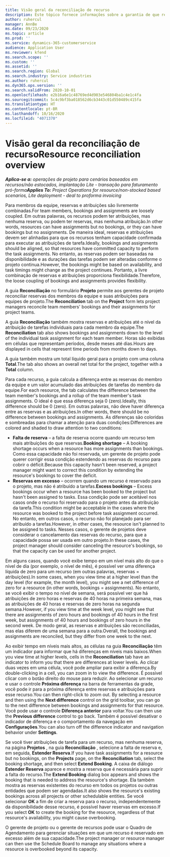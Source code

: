 ```yaml
---
title: Visão geral da reconciliação de recurso
description: Este tópico fornece informações sobre a garantia de que reservas de recursos e atribuições para projetos estejam alinhadas.
author: ruhercul
manager: AnnBe
ms.date: 09/23/2020
ms.topic: article
ms.prod: ''
ms.service: dynamics-365-customerservice
audience: Application User
ms.reviewer: kfend
ms.search.scope: ''
ms.custom: ''
ms.assetid: ''
ms.search.region: Global
ms.search.industry: Service industries
ms.author: ruhercul
ms.dyn365.ops.version: ''
ms.search.validFrom: 2020-10-01
ms.openlocfilehash: e2b16a6e1c48769ed4d903e546804ba1c4e1c4fa
ms.sourcegitcommit: 5c4c9bf3ba018562d6cb3443c01d550489c415fa
ms.translationtype: HT
ms.contentlocale: pt-BR
ms.lasthandoff: 10/16/2020
ms.locfileid: "4071370"
---
```

# <a name="resource-reconciliation-overview"></a><span data-ttu-id="c4111-103">Visão geral da reconciliação de recurso</span><span class="sxs-lookup"><span data-stu-id="c4111-103">Resource reconciliation overview</span></span>

<span data-ttu-id="c4111-104">_**Aplica-se a:** operações de projeto para cenários baseados em recursos/não estocados, implantação Lite - transação para faturamento pró-forma_</span><span class="sxs-lookup"><span data-stu-id="c4111-104">_**Applies To:** Project Operations for resource/non-stocked based scenarios, Lite deployment - deal to proforma invoicing_</span></span>

<span data-ttu-id="c4111-105">Para membros da equipe, reservas e atribuições são livremente combinadas.</span><span class="sxs-lookup"><span data-stu-id="c4111-105">For team members, bookings and assignments are loosely coupled.</span></span> <span data-ttu-id="c4111-106">Em outras palavras, os recursos podem ter atribuições, mas nenhuma reserva, ou podem ter reservas, mas nenhuma atribuição.</span><span class="sxs-lookup"><span data-stu-id="c4111-106">In other words, resources can have assignments but no bookings, or they can have bookings but no assignments.</span></span> <span data-ttu-id="c4111-107">De maneira ideal, reservas e atribuições devem ser alinhadas para que os recursos tenham capacidade confirmada para executar as atribuições de tarefa.</span><span class="sxs-lookup"><span data-stu-id="c4111-107">Ideally, bookings and assignments should be aligned, so that resources have committed capacity to perform the task assignments.</span></span> <span data-ttu-id="c4111-108">No entanto, as reservas podem ser baseadas na disponibilidade e as durações das tarefas podem ser alteradas conforme o projeto continua.</span><span class="sxs-lookup"><span data-stu-id="c4111-108">However, the bookings might be based on availability, and task timings might change as the project continues.</span></span> <span data-ttu-id="c4111-109">Portanto, a livre combinação de reservas e atribuições proporciona flexibilidade.</span><span class="sxs-lookup"><span data-stu-id="c4111-109">Therefore, the loose coupling of bookings and assignments provides flexibility.</span></span>

<span data-ttu-id="c4111-110">A guia **Reconciliação** no formulário **Projeto** permite aos gerentes de projeto reconciliar reservas dos membros da equipe e suas atribuições para equipes de projeto.</span><span class="sxs-lookup"><span data-stu-id="c4111-110">The **Reconciliation** tab on the **Project** form lets project managers reconcile team members' bookings and their assignments for project teams.</span></span>

<span data-ttu-id="c4111-111">A guia **Reconciliação** também mostra reservas e atribuições até o nível da atribuição de tarefas individuais para cada membro da equipe.</span><span class="sxs-lookup"><span data-stu-id="c4111-111">The **Reconciliation** tab also shows bookings and assignments down to the level of the individual task assignment for each team member.</span></span> <span data-ttu-id="c4111-112">Horas são exibidas em células que representam períodos, desde meses até dias.</span><span class="sxs-lookup"><span data-stu-id="c4111-112">Hours are displayed in cells that represent time periods from months down to days.</span></span>

<span data-ttu-id="c4111-113">A guia também mostra um total líquido geral para o projeto com uma coluna **Total**.</span><span class="sxs-lookup"><span data-stu-id="c4111-113">The tab also shows an overall net total for the project, together with a **Total** column.</span></span>

<span data-ttu-id="c4111-114">Para cada recurso, a guia calcula a diferença entre as reservas do membro da equipe e um valor acumulado das atribuições de tarefas do membro da equipe.</span><span class="sxs-lookup"><span data-stu-id="c4111-114">For each resource, the tab calculates the difference between the team member's bookings and a rollup of the team member's task assignments.</span></span> <span data-ttu-id="c4111-115">O ideal é que essa diferença seja 0 (zero).</span><span class="sxs-lookup"><span data-stu-id="c4111-115">Ideally, this difference should be 0 (zero).</span></span> <span data-ttu-id="c4111-116">Em outras palavras, não deve haver diferença entre as reservas e as atribuições.</span><span class="sxs-lookup"><span data-stu-id="c4111-116">In other words, there should be no difference between bookings and assignments.</span></span> <span data-ttu-id="c4111-117">As diferenças são coloridas e sombreadas para chamar a atenção para duas condições:</span><span class="sxs-lookup"><span data-stu-id="c4111-117">Differences are colored and shaded to draw attention to two conditions:</span></span>

- <span data-ttu-id="c4111-118">**Falta de reserva** – a falta de reserva ocorre quando um recurso tem mais atribuições do que reservas.</span><span class="sxs-lookup"><span data-stu-id="c4111-118">**Booking shortage** – A booking shortage occurs when a resource has more assignments than bookings.</span></span> <span data-ttu-id="c4111-119">Como essa capacidade não foi reservada, um gerente de projeto pode querer corrigir essa condição estendendo as reservas do recurso para cobrir o déficit.</span><span class="sxs-lookup"><span data-stu-id="c4111-119">Because this capacity hasn't been reserved, a project manager might want to correct this condition by extending the resource's bookings to cover the deficit.</span></span>
- <span data-ttu-id="c4111-120">**Reservas em excesso** – ocorrem quando um recurso é reservado para o projeto, mas não é atribuído a tarefas.</span><span class="sxs-lookup"><span data-stu-id="c4111-120">**Excess bookings** – Excess bookings occur when a resource has been booked to the project but hasn't been assigned to tasks.</span></span> <span data-ttu-id="c4111-121">Essa condição pode ser aceitável nos casos onde o recurso foi reservado para o projeto antes da atribuição da tarefa.</span><span class="sxs-lookup"><span data-stu-id="c4111-121">This condition might be acceptable in the cases where the resource was booked to the project before task assignment occurred.</span></span> <span data-ttu-id="c4111-122">No entanto, em outros casos, o recurso não foi planejado para ser atribuído a tarefas.</span><span class="sxs-lookup"><span data-stu-id="c4111-122">However, in other cases, the resource isn't planned to be assigned to tasks.</span></span> <span data-ttu-id="c4111-123">Nesses casos, o gerente de projetos deve considerar o cancelamento das reservas do recurso, para que a capacidade possa ser usada em outro projeto.</span><span class="sxs-lookup"><span data-stu-id="c4111-123">In these cases, the project manager should consider canceling the resource's bookings, so that the capacity can be used for another project.</span></span>

<span data-ttu-id="c4111-124">Em alguns casos, quando você exibe tempo em um nível mais alto do que o nível de dia (por exemplo, o nível de mês), é possível ver uma diferença líquida de zero para um recurso (em outras palavras, reservas = atribuições).</span><span class="sxs-lookup"><span data-stu-id="c4111-124">In some cases, when you view time at a higher level than the day level (for example, the month level), you might see a net difference of zero for a resource (in other words, bookings = assignments).</span></span> <span data-ttu-id="c4111-125">No entanto, se você exibir o tempo no nível de semana, será possível ver que há atribuições de zero horas e reservas de 40 horas na primeira semana, mas as atribuições de 40 horas e reservas de zero horas na segunda semana.</span><span class="sxs-lookup"><span data-stu-id="c4111-125">However, if you view time at the week level, you might see that there are assignments of zero hours and bookings of 40 hours in the first week, but assignments of 40 hours and bookings of zero hours in the second week.</span></span> <span data-ttu-id="c4111-126">De modo geral, as reservas e atribuições são reconciliadas, mas elas diferem de uma semana para a outra.</span><span class="sxs-lookup"><span data-stu-id="c4111-126">Overall, the bookings and assignments are reconciled, but they differ from one week to the next.</span></span>

<span data-ttu-id="c4111-127">Ao exibir tempo em níveis mais altos, as células na guia **Reconciliação** têm um indicador para informar que há diferenças em níveis mais baixos.</span><span class="sxs-lookup"><span data-stu-id="c4111-127">When you view time at higher levels, cells in the **Reconciliation** tab have an indicator to inform you that there are differences at lower levels.</span></span> <span data-ttu-id="c4111-128">Ao clicar duas vezes em uma célula, você pode ampliar para exibir a diferença.</span><span class="sxs-lookup"><span data-stu-id="c4111-128">By double-clicking in a cell, you can zoom in to view the difference.</span></span> <span data-ttu-id="c4111-129">É possível clicar com o botão direito do mouse para reduzir. Ao selecionar um recurso e usar o controle **Próxima diferença** na barra de ferramentas da grade, você pode ir para a próxima diferença entre reservas e atribuições para esse recurso.</span><span class="sxs-lookup"><span data-stu-id="c4111-129">You can then right-click to zoom out. By selecting a resource and then using the **Next difference** control on the grid toolbar, you can go to the next difference between bookings and assignments for that resource.</span></span> <span data-ttu-id="c4111-130">Você pode usar o controle **Diferença anterior** para voltar.</span><span class="sxs-lookup"><span data-stu-id="c4111-130">You can then use the **Previous difference** control to go back.</span></span> <span data-ttu-id="c4111-131">Também é possível desativar o indicador de diferença e o comportamento da navegação em **Configurações**.</span><span class="sxs-lookup"><span data-stu-id="c4111-131">You can also turn off the difference indicator and navigation behavior under **Settings**.</span></span>


<span data-ttu-id="c4111-132">Se você tiver atribuições de tarefa para um recurso, mas nenhuma reserva, na página **Projetos** , na guia **Reconciliação** , selecione a falta de reserva e, em seguida, **Estender Reserva**.</span><span class="sxs-lookup"><span data-stu-id="c4111-132">If you have task assignments for a resource but no bookings, on the **Projects** page, on the **Reconciliation** tab, select the booking shortage, and then select **Extend Booking**.</span></span> <span data-ttu-id="c4111-133">A caixa de diálogo **Estender Reserva** aparece e mostra a reserva que é necessária para suprir a falta do recurso.</span><span class="sxs-lookup"><span data-stu-id="c4111-133">The **Extend Booking** dialog box appears and shows the booking that is needed to address the resource's shortage.</span></span> <span data-ttu-id="c4111-134">Ela também mostra as reservas existentes do recurso em todos os projetos ou outras entidades que podem ser agendadas.</span><span class="sxs-lookup"><span data-stu-id="c4111-134">It also shows the resource's existing bookings across all projects or other schedulable entities.</span></span> <span data-ttu-id="c4111-135">Se você selecionar **OK** a fim de criar a reserva para o recurso, independentemente da disponibilidade desse recurso, é possível haver reservas em excesso.</span><span class="sxs-lookup"><span data-stu-id="c4111-135">If you select **OK** to create the booking for the resource, regardless of that resource's availability, you might cause overbooking.</span></span>

<span data-ttu-id="c4111-136">O gerente de projeto ou o gerente de recursos pode usar o Quadro de Agendamento para gerenciar situações em que um recurso é reservado em excesso além de sua capacidade.</span><span class="sxs-lookup"><span data-stu-id="c4111-136">The project manager or resource manager can then use the Schedule Board to manage any situations where a resource is overbooked beyond its capacity.</span></span>

